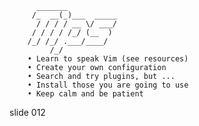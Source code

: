           _______
         /_  __(_)___  _____
          / / / / __ \/ ___/
         / / / / /_/ (__  )
        /_/ /_/ .___/____/
             /_/
        • Learn to speak Vim (see resources)
        • Create your own configuration
        • Search and try plugins, but ...
        • Install those you are going to use
        • Keep calm and be patient

















































































slide 012
